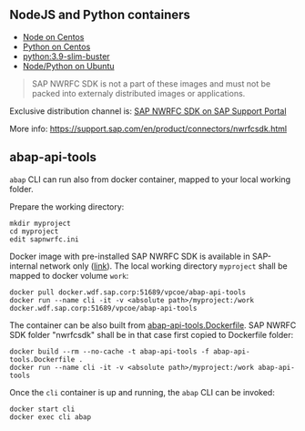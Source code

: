 ## NodeJS and Python containers

- [Node on Centos](./centos-node.Dockerfile)
- [Python on Centos](./centos-python.Dockerfile)
- [python:3.9-slim-buster](./python-39.Dockerfile)
- [Node/Python on Ubuntu](./ubuntu-test.Dockerfile)

> SAP NWRFC SDK is not a part of these images and must not be packed into externaly distributed images or applications.

Exclusive distribution channel is: [SAP NWRFC SDK on SAP Support Portal](https://launchpad.support.sap.com/#/softwarecenter/template/products/_APP=00200682500000001943&_EVENT=DISPHIER&HEADER=Y&FUNCTIONBAR=N&EVENT=TREE&NE=NAVIGATE&ENR=01200314690100002214&V=MAINT)

More info: https://support.sap.com/en/product/connectors/nwrfcsdk.html

## abap-api-tools

`abap` CLI can run also from docker container, mapped to your local working folder.

Prepare the working directory:

```shell
mkdir myproject
cd myproject
edit sapnwrfc.ini
```

Docker image with pre-installed SAP NWRFC SDK is available in SAP-internal network only ([link](https://docker.wdf.sap.corp:10443/artifactory/webapp/#/packages/docker/vpcoe~2Fabap-api-tools)).  The local working directory `myproject` shall be mapped to docker volume `work`:

```shell
docker pull docker.wdf.sap.corp:51689/vpcoe/abap-api-tools
docker run --name cli -it -v <absolute path>/myproject:/work docker.wdf.sap.corp:51689/vpcoe/abap-api-tools
```

The container can be also built from [abap-api-tools.Dockerfile](./abap-api-tools.Dockerfile). SAP NWRFC SDK folder "nwrfcsdk" shall be in that case first copied to Dockerfile folder:

```shell
docker build --rm --no-cache -t abap-api-tools -f abap-api-tools.Dockerfile .
docker run --name cli -it -v <absolute path>/myproject:/work abap-api-tools
```

Once the `cli` container is up and running, the `abap` CLI can be invoked:

```shell
docker start cli
docker exec cli abap
```
